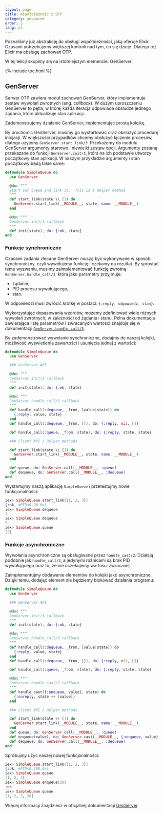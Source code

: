 ```yaml
---
layout: page
title: Współbieżność z OTP
category: advanced
order: 5
lang: pl
---
```


Poznaliśmy już abstrakcję do obsługi współbieżności, jaką oferuje Elixir. Czasami potrzebujemy większej kontroli nad tym, co się dzieje. Dlatego też Elixir ma obsługę zachowań OTP.  

W tej lekcji skupimy się na istotniejszym elemencie: GenServer.

{% include toc.html %}

## GenServer

Serwer OTP zawiera moduł zachowań GenServer, który implementuje zestaw wywołań zwrotnych (ang. _callback_). W dużym uproszczeniu GenServer to pętla, w której każda iteracja odpowiada obsłudze jednego żądania, które aktualizuje stan aplikacji.  

Zademonstrujemy działanie GenServer, implementując prostą kolejkę.

By uruchomić GenServer, musimy go wystartować oraz obsłużyć procedurę inicjacji. W większości przypadków chcemy obsłużyć łączenie procesów, dlatego użyjemy `GenServer.start_link/3`. Przekażemy do modułu GenServer argumenty startowe i niewielki zestaw opcji. Argumenty zostaną przekazane do funkcji `GenServer.init/1`, która na ich podstawie utworzy początkowy stan aplikacji. W naszym przykładzie argumenty i stan początkowy będą takie same:

```elixir
defmodule SimpleQueue do
  use GenServer

  @doc """
  Start our queue and link it.  This is a helper method
  """
  def start_link(state \\ []) do
    GenServer.start_link(__MODULE__, state, name: __MODULE__)
  end

  @doc """
  GenServer.init/1 callback
  """
  def init(state), do: {:ok, state}
end
```

### Funkcje synchroniczne

Czasami zadania zlecane GenServer muszą być wykonywane w sposób synchroniczny, czyli wywołujemy funkcję i czekamy na rezultat. By sprostać temu wyzwaniu, musimy zaimplementować funkcję zwrotną `GenServer.handle_call/3`, która jako parametry przyjmuje: 

 * żądanie,
 * PID procesu wywołującego,
 * stan.
 
W odpowiedzi musi zwrócić krotkę w postaci: `{:reply, odpowiedź, stan}`.

Wykorzystując dopasowania wzorców, możemy zdefiniować wiele różnych wywołań zwrotnych, w zależności od żądania i stanu. Pełna dokumentacja zawierająca listę parametrów i zwracanych wartości znajduje się w dokumentacji [`GenServer.handle_call/3`](http://elixir-lang.org/docs/v1.1/elixir/GenServer.html#c:handle_call/3).

By zademonstrować wywołanie synchroniczne, dodajmy do naszej kolejki, możliwość wyświetlenia zawartości i usunięcia jednej z wartości:

```elixir
defmodule SimpleQueue do
  use GenServer

  ### GenServer API

  @doc """
  GenServer.init/1 callback
  """
  def init(state), do: {:ok, state}

  @doc """
  GenServer.handle_call/3 callback
  """
  def handle_call(:dequeue, _from, [value|state]) do
    {:reply, value, state}
  end
  def handle_call(:dequeue, _from, []), do: {:reply, nil, []}

  def handle_call(:queue, _from, state), do: {:reply, state, state}

  ### Client API / Helper methods

  def start_link(state \\ []) do
    GenServer.start_link(__MODULE__, state, name: __MODULE__)
  end

  def queue, do: GenServer.call(__MODULE__, :queue)
  def dequeue, do: GenServer.call(__MODULE__, :dequeue)
end

```

Wystartujmy naszą aplikację `SimpleQueue` i przetestujmy nowe funkcjonalności:

```elixir
iex> SimpleQueue.start_link([1, 2, 3])
{:ok, #PID<0.90.0>}
iex> SimpleQueue.dequeue
1
iex> SimpleQueue.dequeue
2
iex> SimpleQueue.queue
[3]
```

### Funkcje asynchroniczne

Wywołania asynchroniczne są obsługiwane przez `handle_cast/2`.  Działają podobnie jak `handle_call/3`, a jedynymi różnicami są brak PID wywołującego oraz to, że nie oczekujemy wartości zwracanej.

Zaimplementujmy dodawanie elementów do kolejki jako asynchroniczne. Dzięki temu, dodając element nie będziemy blokować działania programu:

```elixir
defmodule SimpleQueue do
  use GenServer

  ### GenServer API

  @doc """
  GenServer.init/1 callback
  """
  def init(state), do: {:ok, state}

  @doc """
  GenServer.handle_call/3 callback
  """
  def handle_call(:dequeue, _from, [value|state]) do
    {:reply, value, state}
  end
  def handle_call(:dequeue, _from, []), do: {:reply, nil, []}

  def handle_call(:queue, _from, state), do: {:reply, state, state}

  @doc """
  GenServer.handle_cast/2 callback
  """
  def handle_cast({:enqueue, value}, state) do
    {:noreply, state ++ [value]}
  end

  ### Client API / Helper methods

  def start_link(state \\ []) do
    GenServer.start_link(__MODULE__, state, name: __MODULE__)
  end
  def queue, do: GenServer.call(__MODULE__, :queue)
  def enqueue(value), do: GenServer.cast(__MODULE__, {:enqueue, value})
  def dequeue, do: GenServer.call(__MODULE__, :dequeue)
end
```

Spróbujmy użyć naszej nowej funkcjonalności:

```elixir
iex> SimpleQueue.start_link([1, 2, 3])
{:ok, #PID<0.100.0>}
iex> SimpleQueue.queue
[1, 2, 3]
iex> SimpleQueue.enqueue(20)
:ok
iex> SimpleQueue.queue
[1, 2, 3, 20]
```

Więcej informacji znajdziesz w oficjalnej dokumentacji [GenServer](http://elixir-lang.org/docs/v1.1/elixir/GenServer.html#content).